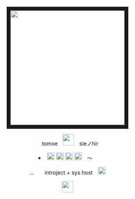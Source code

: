 <p align="center">
<img src="https://64.media.tumblr.com/622a370ffa8e447758812d353dee5536/d9375b97cd6523da-95/s640x960/2080608de8f7000501eca78847f7c5bf81337286.gif" height="300" border="10"/>
</p>
<p align="center"> tomoeㅤ<img src="https://graphic.neocities.org/soul_gem_5.gif" height="30"/> sieノhir</p>
<p align="center">✦ <img src="https://files.catbox.moe/6tb6hb.png" height="20"/> <img src="https://files.catbox.moe/nktx0j.png" height="20"/> <img src="https://files.catbox.moe/ajopsj.png" height="20"/> <img src="https://files.catbox.moe/gsiw6r.png" height="20"/> 〜 </p>
<p align="center">...  introject + sys host <img src="https://64.media.tumblr.com/a5bf618c2fb67b93809ff3e53049ad89/a60c364c847652be-f4/s75x75_c1/ca69a7825b6d59e0be84c9f7371e3d8902fb12d2.gif" height="20"/></p>
<p align="center"> <img src="https://64.media.tumblr.com/d6893871b4f2c9a500835e9c6b49e9cf/30b158152b64b0f7-04/s2048x3072/0e95441dc63b05d9f4d18b997f413540de3ceff0.png" height="30">

